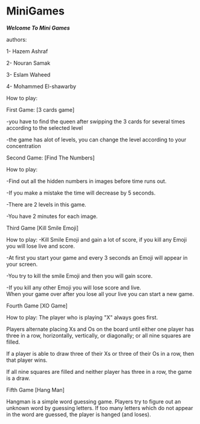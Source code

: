 # MiniGames
*****************Welcome To Mini Games*****************

authors:

1- Hazem Ashraf

2- Nouran Samak

3- Eslam Waheed

4- Mohammed El-shawarby


How to play:

First Game: [3 cards game]

-you have to find the queen after swipping the 3 cards for several times
according to the selected level

-the game has alot of levels, you can change the level according to your concentration  

Second Game: [Find The Numbers]

How to play:

-Find out all the hidden numbers in images before time runs out.

-If you make a mistake the time will decrease by 5 seconds. 

-There are 2 levels in this game.

-You have 2 minutes for each image.

Third Game [Kill Smile Emoji]

How to play:
-Kill Smile Emoji and gain a lot of score, if you kill any Emoji you will lose live and score.

-At first you start your game and every  3 seconds an Emoji will appear in your screen.

-You try to kill the smile Emoji and then you will gain score.

-If you kill any other Emoji you will lose score and live.  
When your game over after you lose all your live you can start a new game.


Fourth Game [XO Game]

How to play:
The player who is playing "X" always goes first.

Players alternate placing Xs and Os on the board until either one player has three in a row, horizontally, vertically, or diagonally; or all nine squares are filled.

If a player is able to draw three of their Xs or three of their Os in a row, then that player wins.

If all nine squares are filled and neither player has three in a row, the game is a draw.

Fifth Game [Hang Man]

Hangman is a simple word guessing game. Players try to figure out an unknown word by guessing letters. If too many letters which do not appear in the word are guessed, the player is hanged (and loses).
